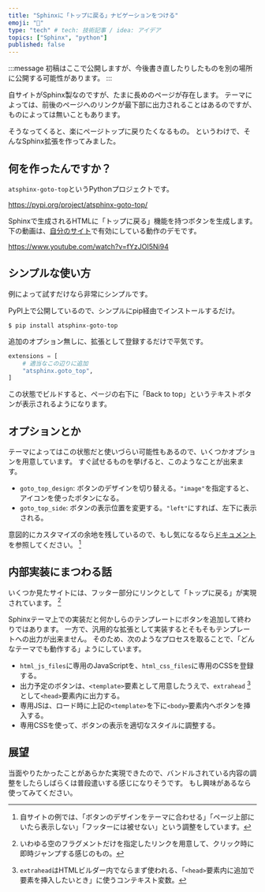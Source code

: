 ```yaml
---
title: "Sphinxに「トップに戻る」ナビゲーションをつける"
emoji: "🧭"
type: "tech" # tech: 技術記事 / idea: アイデア
topics: ["Sphinx", "python"]
published: false
---
```


:::message
初稿はここで公開しますが、今後書き直したりしたものを別の場所に公開する可能性があります。
:::

自サイトがSphinx製なのですが、たまに長めのページが存在します。
テーマによっては、前後のページへのリンクが最下部に出力されることはあるのですが、ものによっては無いこともあります。

そうなってくると、楽にページトップに戻りたくなるもの。
というわけで、そんなSphinx拡張を作ってみました。

## 何を作ったんですか？

`atsphinx-goto-top`というPythonプロジェクトです。

https://pypi.org/project/atsphinx-goto-top/

Sphinxで生成されるHTMLに「トップに戻る」機能を持つボタンを生成します。
下の動画は、[自分のサイト](https://www.attakei.net/)で有効にしている動作のデモです。

https://www.youtube.com/watch?v=fYzJOI5Ni94

## シンプルな使い方

例によって試すだけなら非常にシンプルです。

PyPI上で公開しているので、シンプルにpip経由でインストールするだけ。

```shell:pipを使ったインストール例
$ pip install atsphinx-goto-top
```

追加のオプション無しに、拡張として登録するだけで平気です。

```python:conf.py
extensions = [
    # 適当なこの辺りに追加
    "atsphinx.goto_top",
]
```

この状態でビルドすると、ページの右下に「Back to top」というテキストボタンが表示されるようになります。

## オプションとか

テーマによってはこの状態だと使いづらい可能性もあるので、いくつかオプションを用意しています。
すぐ試せるものを挙げると、このようなことが出来ます。

* `goto_top_design`: ボタンのデザインを切り替える。`"image"`を指定すると、アイコンを使ったボタンになる。
* `goto_top_side`: ボタンの表示位置を変更する。`"left"`にすれば、左下に表示される。

意図的にカスタマイズの余地を残しているので、もし気になるなら[ドキュメント](https://atsphinx.github.io/goto-top/ja/)を参照してください。 [^1]

[^1]: 自サイトの例では、「ボタンのデザインをテーマに合わせる」「ページ上部にいたら表示しない」「フッターには被せない」という調整をしています。

## 内部実装にまつわる話

いくつか見たサイトには、フッター部分にリンクとして「トップに戻る」が実現されています。 [^2] <!-- textlint-disable-line -->

[^2]: いわゆる空のフラグメントだけを指定したリンクを用意して、クリック時に即時ジャンプする感じのもの。

Sphinxテーマ上での実装だと何かしらのテンプレートにボタンを追加して終わりではあります。
一方で、汎用的な拡張として実装するとそもそもテンプレートへの出力が出来ません。
そのため、次のようなプロセスを取ることで、「どんなテーマでも動作する」ようにしています。

- `html_js_files`に専用のJavaScriptを、`html_css_files`に専用のCSSを登録する。
- 出力予定のボタンは、`<template>`要素として用意したうえで、`extrahead` [^3] として`<head>`要素内に出力する。
- 専用JSは、ロード時に上記の`<template>`を下に`<body>`要素内へボタンを挿入する。
- 専用CSSを使って、ボタンの表示を適切なスタイルに調整する。

[^3]: `extrahead`はHTMLビルダー内でならまず使われる、「`<head>`要素内に追加で要素を挿入したいとき」に使うコンテキスト変数。

## 展望

当面やりたかったことがあらかた実現できたので、バンドルされている内容の調整をしたらしばらくは普段遣いする感じになりそうです。
もし興味があるなら使ってみてください。